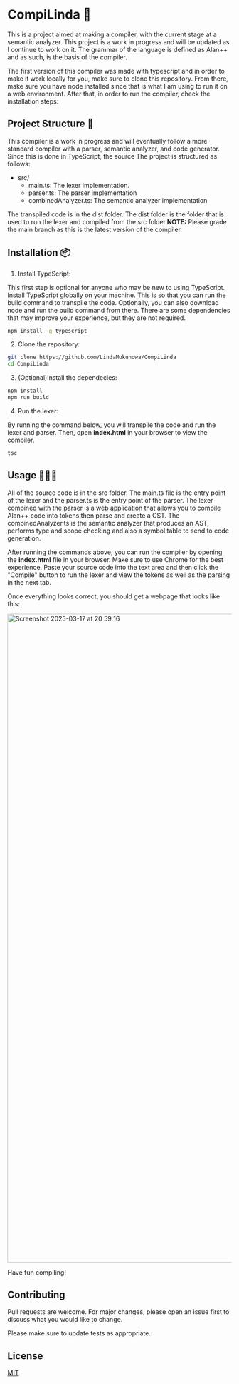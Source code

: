 # CompiLinda 🌺

This is a project aimed at making a compiler, with the current stage at a semantic analyzer. This project is a work in progress and will be updated as I continue to work on it. The grammar of the language is defined as Alan++ and as such, is the basis of the compiler.

The first version of this compiler was made with typescript and in order to make it work locally for you, make sure to clone this repository. From there, make sure you have node installed since that is what I am using to run it on a web environment. After that, in order to run the compiler, check the installation steps:

## Project Structure 📂

This compiler is a work in progress and will eventually follow a more standard compiler with a parser, semantic analyzer, and code generator. Since this is done in TypeScript, the source The project is structured as follows:

- src/
  - main.ts: The lexer implementation.
  - parser.ts: The parser implementation
  - combinedAnalyzer.ts: The semantic analyzer implementation

The transpiled code is in the dist folder. The dist folder is the folder that is used to run the lexer and compiled from the src folder.**NOTE:** Please grade the main branch as this is the latest version of the compiler.

## Installation 📦

1. Install TypeScript:

This first step is optional for anyone who may be new to using TypeScript. Install TypeScript globally on your machine. This is so that you can run the build command to transpile the code. Optionally, you can also download node and run the build command from there. There are some dependencies that may improve your experience, but they are not required.

```bash
npm install -g typescript
```

2. Clone the repository:

```bash
git clone https://github.com/LindaMukundwa/CompiLinda
cd CompiLinda
```

3. (Optional)Install the dependecies:

```bash
npm install
npm run build
```
4. Run the lexer:

By running the command below, you will transpile the code and run the lexer and parser. Then, open **index.html** in your browser to view the compiler.
```bash
tsc
```

## Usage 👩🏾‍💻

All of the source code is in the src folder. The main.ts file is the entry point of the lexer and the parser.ts is the entry point of the parser. The lexer combined with the parser is a web application that allows you to compile Alan++ code into tokens then parse and create a CST. The combinedAnalyzer.ts is the semantic analyzer that produces an AST, performs type and scope checking and also a symbol table to send to code generation. 

After running the commands above, you can run the compiler by opening the **index.html** file in your browser. Make sure to use Chrome for the best experience. Paste your source code into the text area and then click the "Compile" button to run the lexer and view the tokens as well as the parsing in the next tab. 

Once everything looks correct, you should get a webpage that looks like this:

<img width="1453" alt="Screenshot 2025-03-17 at 20 59 16" src="https://github.com/user-attachments/assets/242d2c12-3e97-4204-82b8-cc1e367dfca9" />


Have fun compiling!

## Contributing

Pull requests are welcome. For major changes, please open an issue first
to discuss what you would like to change.

Please make sure to update tests as appropriate.

## License

[MIT](https://choosealicense.com/licenses/mit/)
